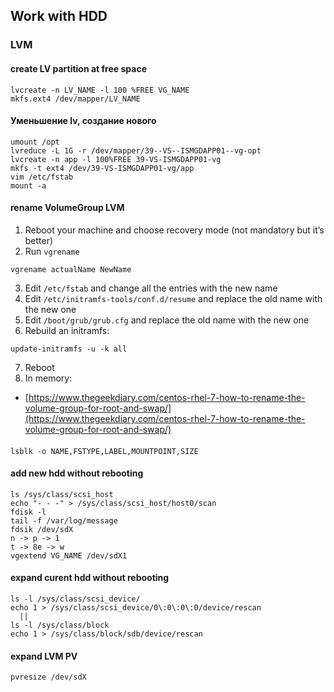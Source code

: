 ## Work with HDD
### LVM
#### create LV partition at free space
```
lvcreate -n LV_NAME -l 100 %FREE VG_NAME
mkfs.ext4 /dev/mapper/LV_NAME
```
#### Уменьшение lv, создание нового
```
umount /opt
lvreduce -L 1G -r /dev/mapper/39--VS--ISMGDAPP01--vg-opt
lvcreate -n app -l 100%FREE 39-VS-ISMGDAPP01-vg
mkfs -t ext4 /dev/39-VS-ISMGDAPP01-vg/app
vim /etc/fstab
mount -a
```
#### rename VolumeGroup LVM
1. Reboot your machine and choose recovery mode (not mandatory but it’s better)
2. Run `vgrename`
```
vgrename actualName NewName
```
3. Edit `/etc/fstab` and change all the entries with the new name
4. Edit `/etc/initramfs-tools/conf.d/resume` and replace the old name with the new one
5. Edit `/boot/grub/grub.cfg` and replace the old name with the new one
6. Rebuild an initramfs:
```
update-initramfs -u -k all
```
7. Reboot
8. In memory:
 * [https://www.thegeekdiary.com/centos-rhel-7-how-to-rename-the-volume-group-for-root-and-swap/](https://www.thegeekdiary.com/centos-rhel-7-how-to-rename-the-volume-group-for-root-and-swap/)
#### 
```
lsblk -o NAME,FSTYPE,LABEL,MOUNTPOINT,SIZE
```
#### add new hdd without rebooting
```
ls /sys/class/scsi_host
echo "- - -" > /sys/class/scsi_host/host0/scan
fdisk -l
tail -f /var/log/message
fdsik /dev/sdX
n -> p -> 1
t -> 8e -> w
vgextend VG_NAME /dev/sdX1
```
#### expand curent hdd without rebooting
```
ls -l /sys/class/scsi_device/
echo 1 > /sys/class/scsi_device/0\:0\:0\:0/device/rescan
  ||
ls -l /sys/class/block
echo 1 > /sys/class/block/sdb/device/rescan
```
#### expand LVM PV
```
pvresize /dev/sdX
```
